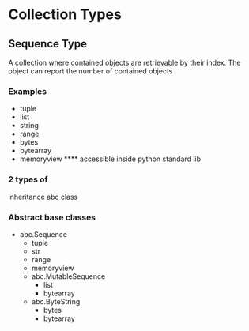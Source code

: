 # Collection Types

## Sequence Type
A collection where contained objects are retrievable by their index. The object can report the number of contained objects

### Examples
- tuple
- list
- string
- range
- bytes
- bytearray
- memoryview
**** accessible inside python standard lib


### 2 types of 
inheritance
abc class

### Abstract base classes
- abc.Sequence
    - tuple
    - str
    - range
    - memoryview
    - abc.MutableSequence
        - list
        - bytearray
    - abc.ByteString
        - bytes
        - bytearray